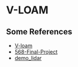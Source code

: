 # V-LOAM

## Some References
- [V-loam](https://github.com/306327680/V-Loam)
- [568-Final-Project](https://github.com/stevenliu216/568-Final-Project)
- [demo_lidar](https://github.com/Jinqiang/demo_lidar)
